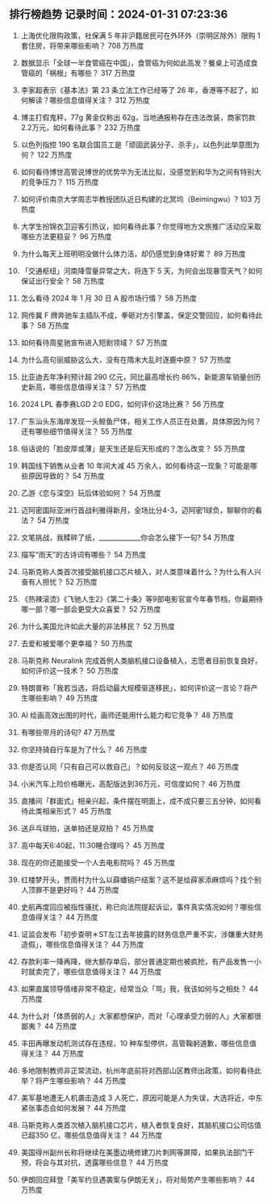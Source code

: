 
## 排行榜趋势 记录时间：2024-01-31 07:23:36
  
  1. 上海优化限购政策，社保满 5 年非沪籍居民可在外环外（崇明区除外）限购 1 套住房，将带来哪些影响？ 708 万热度
    
  2. 数据显示「全球一半食管癌在中国」，食管癌为何如此高发？餐桌上可造成食管癌的「祸根」有哪些？ 317 万热度
    
  3. 李家超表示《基本法》第 23 条立法工作已经等了 26 年，香港等不起了，如何解读？哪些信息值得关注？ 312 万热度
    
  4. 博主打假鬼秤，77g 黄金仅称出 62g，当地通报称存在违法改装，商家罚款 2.2万元，如何看待此事？ 232 万热度
    
  5. 以色列指控 190 名联合国员工是「顽固武装分子、杀手」，以色列此举意图为何？ 122 万热度
    
  6. 如何看待博世高管说博世的优势华为无法比拟，没感觉到和华为之间有特别大的竞争压力？ 115 万热度
    
  7. 如何评价南京大学周志华教授团队近日构建的北冥坞（Beimingwu）? 103 万热度
    
  8. 大学生扮锦衣卫迎客引热议，如何看待此事？你觉得地方文旅推广活动应采取哪些方法更稳妥？ 96 万热度
    
  9. 为什么每天上班明明没做什么体力活，却仍感觉到身体好累？ 89 万热度
    
  10. 「交通枢纽」河南降雪量异常之大，将连下 5 天，为何会出现暴雪天气？如何保证出行安全？ 58 万热度
    
  11. 怎么看待 2024 年 1 月 30 日 A 股市场行情？ 58 万热度
    
  12. 网传冀 F 牌奔驰车主插队不成，拳砸对方引擎盖，保定交警回应，如何看待此事？ 58 万热度
    
  13. 如何看待周星驰宣布进入短剧领域？ 57 万热度
    
  14. 为什么高句丽威胁这么大，没有在隋末大乱时逐鹿中原？ 57 万热度
    
  15. 比亚迪去年净利预计超 290 亿元，同比最高增长约 86%，新能源车销量创历史新高，哪些信息值得关注？ 57 万热度
    
  16. 2024 LPL 春季赛LGD 2:0 EDG，如何评价这场比赛？ 56 万热度
    
  17. 广东汕头东海岸发现一头鲸鱼尸体，相关工作人员正在处置，具体原因为何？还有哪些细节值得关注？ 55 万热度
    
  18. 俗话说的「脸皮厚或薄」是天生还是后天形成的？怎么改变？ 55 万热度
    
  19. 韩国线下销售从业者 10 年间大减 45 万余人，如何看待这一现象？可能是哪些原因导致的？ 54 万热度
    
  20. 乙游《恋与深空》玩后体验如何？ 54 万热度
    
  21. 迈阿密国际亚洲行首战利雅得新月，全场比分4-3，迈阿密1球负，聊聊你的看法？ 54 万热度
    
  22. 文笔挑战，我糅碎了纸，_____________你会怎么接下一句? 54 万热度
    
  23. 描写“雨天”的古诗词有哪些？ 54 万热度
    
  24. 马斯克称人类首次接受脑机接口芯片植入，对人类意味着什么？为什么有人兴奋有人担忧？ 52 万热度
    
  25. 《热辣滚烫》《飞驰人生2》《第二十条》等9部电影官宣今年春节档，你最期待哪一部？哪一部会更受大众喜爱？ 52 万热度
    
  26. 为什么美国允许如此大量的非法移民？ 52 万热度
    
  27. 去爱和被爱哪个更幸福？ 50 万热度
    
  28. 马斯克称 Neuralink 完成首例人类脑机接口设备植入，志愿者目前恢复良好，如何评价这一技术？ 50 万热度
    
  29. 特朗普称「我若当选，将启动最大规模驱逐移民」，如何评价这一言论？将产生哪些影响？ 49 万热度
    
  30. AI 绘画高效出图的时代，画师还能用什么能力和它竞争？ 48 万热度
    
  31. 有哪些带月的诗句? 47 万热度
    
  32. 你坚持骑自行车是为了什么？ 46 万热度
    
  33. 你是否认同「只有自己可以救自己」？如何反驳这一观点？ 46 万热度
    
  34. 小米汽车上险价格曝光，高配版达到36万元，可信度如何？ 46 万热度
    
  35. 直播间「群面式」相亲兴起，条件摆在明面上，成不成只要三五分钟，如何看待此类相亲形式？ 45 万热度
    
  36. 送乒乓球拍，送单拍还是双拍？ 45 万热度
    
  37. 高中每天6:40起，11:30睡合理吗？ 45 万热度
    
  38. 现在的你还能接受一个人去电影院吗？ 45 万热度
    
  39. 红楼梦开头，贾雨村为什么以薛蟠销户结案？这不是给薛家添麻烦吗？找个别人顶罪不是更好吗？ 44 万热度
    
  40. 史航再度回应被指性骚扰，称已向法院提起诉讼，事件真实情况如何？哪些信息值得关注？ 44 万热度
    
  41. 证监会发布「初步查明＊ST左江去年披露的财务信息严重不实，涉嫌重大财务造假」，哪些信息值得关注？ 44 万热度
    
  42. 存款利率一降再降，继大额存单后，部分普通定期也被疯抢，有产品发售一小时就卖完了，哪些信息值得关注？ 44 万热度
    
  43. 如果直属领导情绪非常不稳定，经常当众「骂」我，我该如何与之相处？ 44 万热度
    
  44. 为什么对「体质弱的人」大家都想保护，而对「心理承受力弱的人」大家都很鄙夷？ 44 万热度
    
  45. 丰田再曝发动机测试存在违规，10 种车型停供，高管鞠躬道歉，哪些信息值得关注？ 44 万热度
    
  46. 多地限制教师非正常流动，杭州年底前将对西部山区教师出政策，如何看待此举？将产生哪些影响？ 44 万热度
    
  47. 美军基地遭无人机袭击造成 3 人死亡，原因可能是人为失误，大选将近，中东紧张事态会如何发展？ 44 万热度
    
  48. 马斯克称人类首次植入脑机接口芯片，植入者恢复良好，其脑机接口公司估值已超350 亿，哪些信息值得关注？ 44 万热度
    
  49. 美国得州副州长称将继续在美墨边境修建刀片刺网等屏障，如果执法部门干预，将会与其对抗，透露哪些信息？ 44 万热度
    
  50. 伊朗回应拜登「美军约旦遇袭案与伊朗无关」，将对局势产生哪些影响？ 44 万热度
    